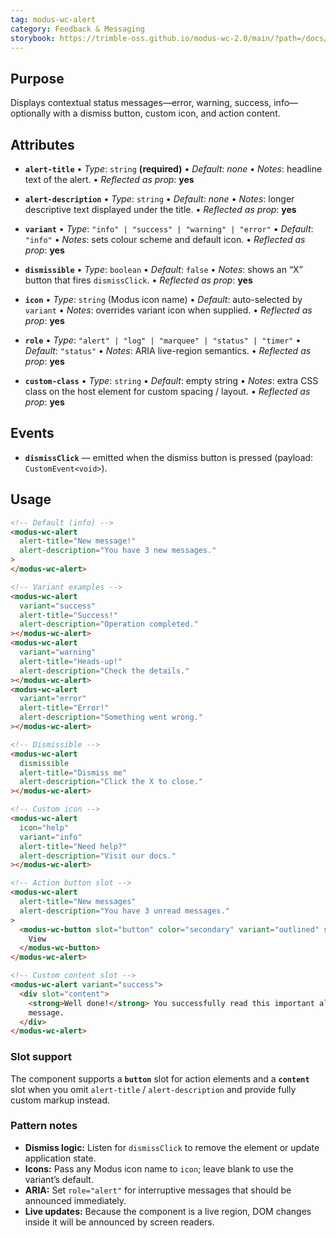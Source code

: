 ```yaml
---
tag: modus-wc-alert
category: Feedback & Messaging
storybook: https://trimble-oss.github.io/modus-wc-2.0/main/?path=/docs/components-alert--docs
---
```


## Purpose

Displays contextual status messages—error, warning, success, info—optionally with a dismiss button, custom icon, and action content.

## Attributes

- **`alert-title`**
  • _Type_: `string` **(required)**
  • _Default_: _none_
  • _Notes_: headline text of the alert.
  • _Reflected as prop_: **yes**

- **`alert-description`**
  • _Type_: `string`
  • _Default_: _none_
  • _Notes_: longer descriptive text displayed under the title.
  • _Reflected as prop_: **yes**

- **`variant`**
  • _Type_: `"info" | "success" | "warning" | "error"`
  • _Default_: `"info"`
  • _Notes_: sets colour scheme and default icon.
  • _Reflected as prop_: **yes**

- **`dismissible`**
  • _Type_: `boolean`
  • _Default_: `false`
  • _Notes_: shows an “X” button that fires `dismissClick`.
  • _Reflected as prop_: **yes**

- **`icon`**
  • _Type_: `string` (Modus icon name)
  • _Default_: auto-selected by `variant`
  • _Notes_: overrides variant icon when supplied.
  • _Reflected as prop_: **yes**

- **`role`**
  • _Type_: `"alert" | "log" | "marquee" | "status" | "timer"`
  • _Default_: `"status"`
  • _Notes_: ARIA live-region semantics.
  • _Reflected as prop_: **yes**

- **`custom-class`**
  • _Type_: `string`
  • _Default_: empty string
  • _Notes_: extra CSS class on the host element for custom spacing / layout.
  • _Reflected as prop_: **yes**

## Events

- **`dismissClick`** — emitted when the dismiss button is pressed (payload: `CustomEvent<void>`).

## Usage

```html
<!-- Default (info) -->
<modus-wc-alert
  alert-title="New message!"
  alert-description="You have 3 new messages."
>
</modus-wc-alert>

<!-- Variant examples -->
<modus-wc-alert
  variant="success"
  alert-title="Success!"
  alert-description="Operation completed."
></modus-wc-alert>
<modus-wc-alert
  variant="warning"
  alert-title="Heads-up!"
  alert-description="Check the details."
></modus-wc-alert>
<modus-wc-alert
  variant="error"
  alert-title="Error!"
  alert-description="Something went wrong."
></modus-wc-alert>

<!-- Dismissible -->
<modus-wc-alert
  dismissible
  alert-title="Dismiss me"
  alert-description="Click the X to close."
></modus-wc-alert>

<!-- Custom icon -->
<modus-wc-alert
  icon="help"
  variant="info"
  alert-title="Need help?"
  alert-description="Visit our docs."
></modus-wc-alert>

<!-- Action button slot -->
<modus-wc-alert
  alert-title="New messages"
  alert-description="You have 3 unread messages."
>
  <modus-wc-button slot="button" color="secondary" variant="outlined" size="sm">
    View
  </modus-wc-button>
</modus-wc-alert>

<!-- Custom content slot -->
<modus-wc-alert variant="success">
  <div slot="content">
    <strong>Well done!</strong> You successfully read this important alert
    message.
  </div>
</modus-wc-alert>
```

### Slot support

The component supports a **`button`** slot for action elements and a **`content`** slot when you omit `alert-title` / `alert-description` and provide fully custom markup instead.

### Pattern notes

- **Dismiss logic:** Listen for `dismissClick` to remove the element or update application state.
- **Icons:** Pass any Modus icon name to `icon`; leave blank to use the variant’s default.
- **ARIA:** Set `role="alert"` for interruptive messages that should be announced immediately.
- **Live updates:** Because the component is a live region, DOM changes inside it will be announced by screen readers.

